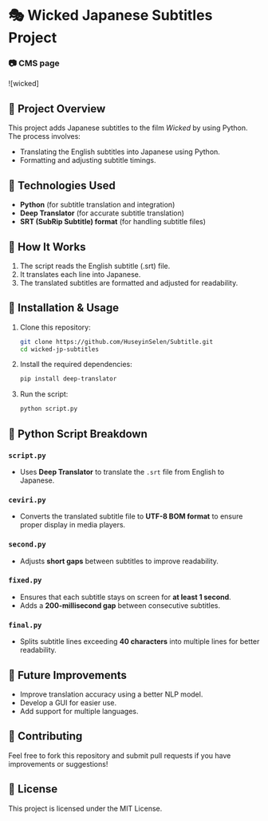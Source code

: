 # 🎭 Wicked Japanese Subtitles Project

### 📷 CMS page
![wicked]

## 📌 Project Overview
This project adds Japanese subtitles to the film *Wicked* by using Python. The process involves:
- Translating the English subtitles into Japanese using Python.
- Formatting and adjusting subtitle timings.

## 🔧 Technologies Used
- **Python** (for subtitle translation and integration)
- **Deep Translator** (for accurate subtitle translation)
- **SRT (SubRip Subtitle) format** (for handling subtitle files)

## 🚀 How It Works
1. The script reads the English subtitle (.srt) file.
2. It translates each line into Japanese.
3. The translated subtitles are formatted and adjusted for readability.

## 📂 Installation & Usage
1. Clone this repository:
   ```bash
   git clone https://github.com/HuseyinSelen/Subtitle.git
   cd wicked-jp-subtitles
   ```
2. Install the required dependencies:
   ```bash
   pip install deep-translator
   ```
3. Run the script:
   ```bash
   python script.py
   ```

## 📝 Python Script Breakdown
### `script.py`
- Uses **Deep Translator** to translate the `.srt` file from English to Japanese.

### `ceviri.py`
- Converts the translated subtitle file to **UTF-8 BOM format** to ensure proper display in media players.

### `second.py`
- Adjusts **short gaps** between subtitles to improve readability.

### `fixed.py`
- Ensures that each subtitle stays on screen for **at least 1 second**.
- Adds a **200-millisecond gap** between consecutive subtitles.

### `final.py`
- Splits subtitle lines exceeding **40 characters** into multiple lines for better readability.

## 🎯 Future Improvements
- Improve translation accuracy using a better NLP model.
- Develop a GUI for easier use.
- Add support for multiple languages.

## 🤝 Contributing
Feel free to fork this repository and submit pull requests if you have improvements or suggestions!

## 📜 License
This project is licensed under the MIT License.
